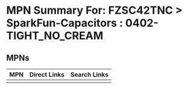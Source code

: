 



# MPN Summary For: FZSC42TNC > SparkFun-Capacitors : 0402-TIGHT_NO_CREAM

## MPNs
  

|MPN|Direct Links|Search Links|
| :--- | :--- | :--- |
||||

